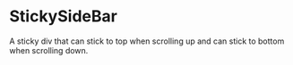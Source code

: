 # StickySideBar
A sticky div that can stick to top when scrolling up and can stick to bottom when scrolling down.
